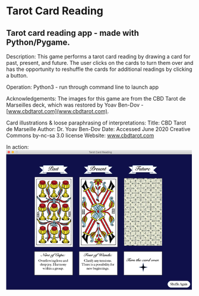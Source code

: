 # Tarot Card Reading
## Tarot card reading app - made with Python/Pygame.

Description:
This game performs a tarot card reading by drawing a card for past, present, and future. 
The user clicks on the cards to turn them over and has the opportunity to reshuffle the 
cards for additional readings by clicking a button.

Operation:
Python3 - run through command line to launch app

Acknowledgements:
The images for this game are from the CBD Tarot de Marseilles deck, which was restored by 
Yoav Ben-Dov - [www.cbdtarot.com](www.cbdtarot.com).

Card illustrations & loose paraphrasing of interpretations:
Title: CBD Tarot de Marseille
Author: Dr. Yoav Ben-Dov
Date: Accessed June 2020
Creative Commons by-nc-sa 3.0 license
Website: www.cbdtarot.com

In action:
![Tarot Screen Shot](https://github.com/afairley19/tarot/blob/master/images/tarot_screenshot.png)

